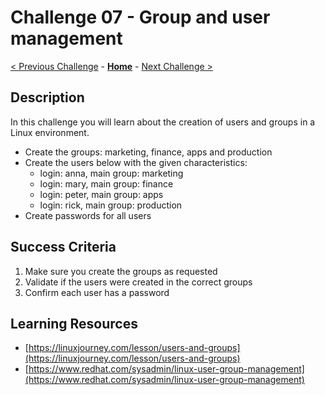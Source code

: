# Challenge 07 - Group and user management

[< Previous Challenge](./Challenge-06.md) - **[Home](../README.md)** - [Next Challenge >](./Challenge-08.md)

## Description

In this challenge you will learn about the creation of users and groups in a Linux environment.

- Create the groups: marketing, finance, apps and production
- Create the users below with the given characteristics:
  - login: anna, main group: marketing
  - login: mary, main group: finance
  - login: peter, main group: apps
  - login: rick, main group: production
- Create passwords for all users

## Success Criteria

1. Make sure you create the groups as requested 
2. Validate if the users were created in the correct groups
3. Confirm each user has a password

## Learning Resources

- [https://linuxjourney.com/lesson/users-and-groups](https://linuxjourney.com/lesson/users-and-groups)
- [https://www.redhat.com/sysadmin/linux-user-group-management](https://www.redhat.com/sysadmin/linux-user-group-management)
